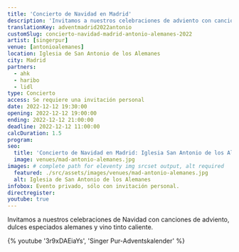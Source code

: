 ```yaml
---
title: 'Concierto de Navidad en Madrid'
description: 'Invitamos a nuestros celebraciones de adviento con canciones de navidad, dulces especiados y vino tinto caliente alemán.'
translationKey: adventmadrid2022antonio
customSlug: concierto-navidad-madrid-antonio-alemanes-2022
artist: [singerpur]
venue: [antonioalemanes]
location: Iglesia de San Antonio de los Alemanes
city: Madrid
partners:
  - ahk
  - haribo
  - lidl
type: Concierto
access: Se requiere una invitación personal
date: 2022-12-12 19:30:00
opening: 2022-12-12 19:00:00
ending: 2022-12-12 21:00:00
deadline: 2022-12-12 11:00:00
calcDuration: 1.5
program:
seo:
  title: 'Concierto de Navidad en Madrid: Iglesia San Antonio de los Alemanes'
  image: venues/mad-antonio-alemanes.jpg
images: # complete path for eleventy img srcset output, alt required
  featured: ./src/assets/images/venues/mad-antonio-alemanes.jpg
  alt: Iglesia de San Antonio de los Alemanes
infobox: Evento privado, sólo con invitación personal.
directregister:
youtube: true
---
```


Invitamos a nuestros celebraciones de Navidad con canciones de adviento, dulces especiados alemanes y vino tinto caliente.

{% youtube '3r9xDAEiaYs', 'Singer Pur-Adventskalender' %}
